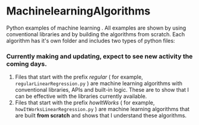 # MachinelearningAlgorithms
Python examples of machine learning . All examples are shown by using conventional libraries and by building the algorithms from scratch.
Each algorithm has it's own folder and includes two types of python files:

### Currently making and updating, expect to see new activity the coming days.

  1. Files that start with the prefix *regular* ( for example, `regularLinearRegression.py` ) are machine learning algorithms with conventional libraries, APIs and built-in logic. These are to show that I can be effective with the libraries currently available.
  2. Files that start with the prefix *howItWorks* ( for example, `howItWorksLinearRegression.py` ) are machine learning algorithms that are built **from scratch** and shows that I understand these algorithms.
